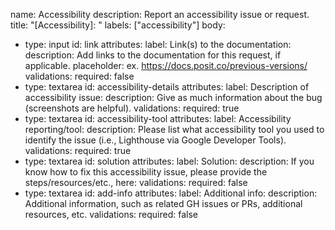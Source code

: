 
name: Accessibility
description: Report an accessibility issue or request.
title: "[Accessibility]: "
labels: ["accessibility"]
body:
  - type: input
    id: link
    attributes:
      label: Link(s) to the documentation:
      description: Add links to the documentation for this request, if applicable.
      placeholder: ex. https://docs.posit.co/previous-versions/
    validations:
      required: false
  - type: textarea
    id: accessibility-details
    attributes:
      label: Description of accessibility issue:
      description: Give as much information about the bug (screenshots are helpful).
    validations:
      required: true
  - type: textarea
    id: accessibility-tool
    attributes:
      label: Accessibility reporting/tool:
      description: Please list what accessibility tool you used to identify the issue (i.e., Lighthouse via Google Developer Tools).
    validations:
      required: true
  - type: textarea
    id: solution
    attributes:
      label: Solution:
      description: If you know how to fix this accessibility issue, please provide the steps/resources/etc., here:
    validations:
      required: false
  - type: textarea
    id: add-info
    attributes:
      label: Additional info:
      description: Additional information, such as related GH issues or PRs, additional resources, etc.
    validations:
      required: false
